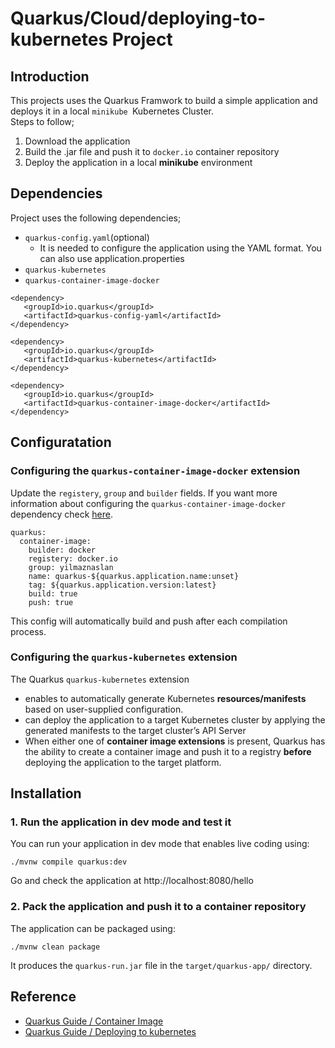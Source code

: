 # Quarkus/Cloud/deploying-to-kubernetes Project

## Introduction
This projects uses the Quarkus Framwork to build a simple application and deploys it in a local `minikube `Kubernetes Cluster. <br>
Steps to follow;

1. Download the application 
2. Build the .jar file and push it to `docker.io` container repository
3. Deploy the application in a local **minikube** environment


## Dependencies
Project uses the following dependencies;
- `quarkus-config.yaml`(optional)
    - It is needed to configure the application using the YAML format. You can also use application.properties
- `quarkus-kubernetes`
- `quarkus-container-image-docker`

 ```
<dependency>
    <groupId>io.quarkus</groupId>
    <artifactId>quarkus-config-yaml</artifactId>
</dependency>

<dependency>
    <groupId>io.quarkus</groupId>
    <artifactId>quarkus-kubernetes</artifactId>
</dependency>

<dependency>
    <groupId>io.quarkus</groupId>
    <artifactId>quarkus-container-image-docker</artifactId>
</dependency>
```

## Configuratation

### Configuring the `quarkus-container-image-docker` extension

Update the `registery`, `group` and `builder` fields. If you want more information about configuring the `quarkus-container-image-docker` dependency check [here]().


```
quarkus:
  container-image:
    builder: docker
    registery: docker.io
    group: yilmaznaslan
    name: quarkus-${quarkus.application.name:unset}
    tag: ${quarkus.application.version:latest}
    build: true
    push: true

```
This config will automatically build and push after each compilation process.

### Configuring the `quarkus-kubernetes` extension
The Quarkus `quarkus-kubernetes` extension 
- enables to automatically generate Kubernetes **resources/manifests** based on user-supplied configuration.
- can deploy the application to a target Kubernetes cluster by applying the generated manifests to the target cluster’s API Server
- When either one of **container image extensions** is present, Quarkus has the ability to create a container image and push it to a registry **before** deploying the application to the target platform.



## Installation

### 1. Run the application in dev mode and test it

You can run your application in dev mode that enables live coding using:
```
./mvnw compile quarkus:dev
```

Go and check the application at http://localhost:8080/hello

### 2. Pack the application and push it to a container repository

The application can be packaged using:

```
./mvnw clean package
```
It produces the `quarkus-run.jar` file in the `target/quarkus-app/` directory.


## Reference
- [Quarkus Guide / Container Image](https://quarkus.io/guides/container-image)
- [Quarkus Guide / Deploying to kubernetes](https://quarkus.io/guides/deploying-to-kubernetes)
